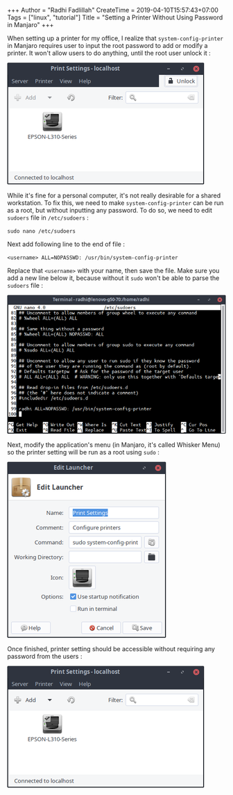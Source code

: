 +++
Author = "Radhi Fadlillah"
CreateTime = 2019-04-10T15:57:43+07:00
Tags = ["linux", "tutorial"]
Title = "Setting a Printer Without Using Password in Manjaro"
+++

When setting up a printer for my office, I realize that `system-config-printer` in Manjaro requires user to input the root password to add or modify a printer. It won't allow users to do anything, until the root user unlock it :

![Printer settings need to be unlocked first](/assets/2019-04-10-manjaro-printer/printer-need-password.png)

While it's fine for a personal computer, it's not really desirable for a shared workstation. To fix this, we need to make `system-config-printer` can be run as a root, but without inputting any password. To do so, we need to edit `sudoers` file in `/etc/sudoers` :

```
sudo nano /etc/sudoers
```

Next add following line to the end of file :

```
<username> ALL=NOPASSWD: /usr/bin/system-config-printer
```

Replace that `<username>` with your name, then save the file. Make sure you add a new line below it, because without it `sudo` won't be able to parse the `sudoers` file :

![Add new line at the end of the file](/assets/2019-04-10-manjaro-printer/add-new-line.png)

Next, modify the application's menu (in Manjaro, it's called Whisker Menu) so the printer setting will be run as a root using `sudo` :

![Modify the menu so system-config-printer will be run as root](/assets/2019-04-10-manjaro-printer/modify-start-menu.png)

Once finished, printer setting should be accessible without requiring any password from the users :

![Printer settings can be used without password](/assets/2019-04-10-manjaro-printer/printer-no-password.png)
